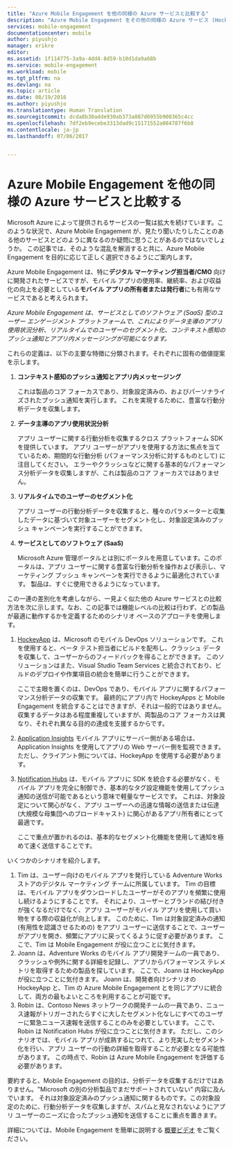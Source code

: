 ```yaml
---
title: "Azure Mobile Engagement を他の同様の Azure サービスと比較する"
description: "Azure Mobile Engagement をその他の同様の Azure サービス (HockeyApp、AppInsights、Notification Hubs) と比較する"
services: mobile-engagement
documentationcenter: mobile
author: piyushjo
manager: erikre
editor: 
ms.assetid: 1f114775-3a9a-4dd4-8d59-b10d1da9a68b
ms.service: mobile-engagement
ms.workload: mobile
ms.tgt_pltfrm: na
ms.devlang: na
ms.topic: article
ms.date: 08/19/2016
ms.author: piyushjo
ms.translationtype: Human Translation
ms.sourcegitcommit: dcda8b30adde930ab373a087d6955b900365c4cc
ms.openlocfilehash: 7df2eb9ecebe3313dad9c15171552a084787f6b8
ms.contentlocale: ja-jp
ms.lasthandoff: 07/06/2017


---
```

# <a name="comparing-azure-mobile-engagement-with-other-similar-azure-services"></a>Azure Mobile Engagement を他の同様の Azure サービスと比較する
Microsoft Azure によって提供されるサービスの一覧は拡大を続けています。このような状況で、Azure Mobile Engagement が、見たり聞いたりしたことのある他のサービスとどのように異なるのか疑問に思うことがあるのではないでしょうか。 この記事では、そのような混乱を解消すると共に、Azure Mobile Engagement を目的に応じて正しく選択できるようにご案内します。 

Azure Mobile Engagement は、特に**デジタル マーケティング担当者/CMO** 向けに開発されたサービスですが、モバイル アプリの使用率、継続率、および収益化の向上を必要としている**モバイル アプリの所有者または発行者**にも有用なサービスであると考えられます。 

*Azure Mobile Engagement は、サービスとしてのソフトウェア (SaaS) 型のユーザー エンゲージメント プラットフォームで、これによりデータ主導のアプリ使用状況分析、リアルタイムでのユーザーのセグメント化、コンテキスト感知のプッシュ通知とアプリ内メッセージングが可能になります。* 

これらの定義は、以下の主要な特徴に分類されます。それぞれに固有の価値提案を示します。

1. **コンテキスト感知のプッシュ通知とアプリ内メッセージング**
   
   これは製品のコア フォーカスであり、対象設定済みの、およびパーソナライズされたプッシュ通知を実行します。 これを実現するために、豊富な行動分析データを収集します。 
2. **データ主導のアプリ使用状況分析**
   
   アプリ ユーザーに関する行動分析を収集するクロス プラットフォーム SDK を提供しています。 アプリ ユーザーがアプリを使用する方法に焦点を当てているため、期間的な行動分析 (パフォーマンス分析に対するものとして) に注目してください。 エラーやクラッシュなどに関する基本的なパフォーマンス分析データを収集しますが、これは製品のコア フォーカスではありません。 
3. **リアルタイムでのユーザーのセグメント化**
   
   アプリ ユーザーの行動分析データを収集すると、種々のパラメーターと収集したデータに基づいて対象ユーザーをセグメント化し、対象設定済みのプッシュ キャンペーンを実行することができます。 
4. **サービスとしてのソフトウェア (SaaS)**
   
   Microsoft Azure 管理ポータルとは別にポータルを用意しています。このポータルは、アプリ ユーザーに関する豊富な行動分析を操作および表示し、マーケティング プッシュ キャンペーンを実行できるように最適化されています。 製品は、すぐに使用できるようになっています。   

この一連の差別化を考慮しながら、一見よく似た他の Azure サービスとの比較方法を次に示します。なお、この記事では機能レベルの比較は行わず、どの製品が最適に動作するかを定義するためのシナリオ ベースのアプローチを使用します。

1. [HockeyApp](https://azure.microsoft.com/services/hockeyapp/) は、Microsoft のモバイル DevOps ソリューションです。 これを使用すると、ベータ テスト担当者にビルドを配布し、クラッシュ データを収集して、ユーザーからのフィードバックを得ることができます。 このソリューションはまた、Visual Studio Team Services と統合されており、ビルドのデプロイや作業項目の統合を簡単に行うことができます。 
   
   ここで主眼を置くのは、DevOps であり、モバイル アプリに関するパフォーマンス分析データの収集です。 最終的にアプリ内で HockeyApps と Mobile Engagement を統合することはできますが、それは一般的ではありません。収集するデータはある程度重複していますが、両製品のコア フォーカスは異なり、それぞれ異なる目的の達成を支援するからです。  
2. [Application Insights](../application-insights/app-insights-overview.md) モバイル アプリにサーバー側がある場合は、Application Insights を使用してアプリの Web サーバー側を監視できます。ただし、クライアント側については、HockeyApp を使用する必要があります。 
3. [Notification Hubs](https://azure.microsoft.com/services/notification-hubs/) は、モバイル アプリに SDK を統合する必要がなく、モバイル アプリを完全に制御でき、基本的なタグ設定機能を使用してプッシュ通知の送信が可能であるという意味で軽量なサービスです。 これは、対象設定について関心がなく、アプリ ユーザーへの迅速な情報の送信または伝達 (大規模な母集団へのブロードキャスト) に関心があるアプリ所有者にとって最適です。 
   
   ここで重点が置かれるのは、基本的なセグメント化機能を使用して通知を極めて速く送信することです。 

いくつかのシナリオを紹介します。

1. Tim は、ユーザー向けのモバイル アプリを発行している Adventure Works ストアのデジタル マーケティング チームに所属しています。 Tim の目標は、モバイル アプリをダウンロードしたユーザーがそのアプリを頻繁に使用し続けるようにすることです。 それにより、ユーザーとブランドの結び付きが強くなるだけでなく、アプリ ユーザーがモバイル アプリを使用して買い物をする際の収益化が向上します。 このために、Tim は対象設定済みの通知 (有用性を認識させるための) をアプリ ユーザーに送信することで、ユーザーがアプリを開き、頻繁にアプリに戻ってくるように促す必要があります。 ここで、Tim は Mobile Engagement が役に立つことに気付きます。 
2. Joann は、Adventure Works のモバイル アプリ開発チームの一員であり、クラッシュや例外に関する詳細を記録し、アプリからパフォーマンス テレメトリを取得するための製品を探しています。 ここで、Joann は HockeyApp が役に立つことに気付きます。 Joann は、開発者向けシナリオの HockeyApp と、Tim の Azure Mobile Engagement とを同じアプリに統合して、両方の最もよいところを利用することが可能です。 
3. Robin は、Contoso News ネットワークの開発チームの一員であり、ニュース速報がトリガーされたらすぐに大したセグメント化なしにすべてのユーザーに緊急ニュース速報を送信することのみを必要としています。 ここで、Robin は Notification Hubs が役に立つことに気付きます。 
   ただし、このシナリオでは、モバイル アプリが成熟するにつれて、より充実したセグメント化を行い、アプリ ユーザーの行動の詳細を取得することが必要となる可能性があります。 この時点で、Robin は Azure Mobile Engagement を評価する必要があります。 

要約すると、Mobile Engagement の目的は、分析データを収集するだけではありません。"Microsoft の別の分析製品でまだサポートされていない" 内容に及んでいます。 それは対象設定済みのプッシュ通知に関するものです。この対象設定のために、行動分析データを収集しますが、スパムと見なされないようにアプリ ユーザーのニーズに合ったプッシュ通知を送信することに重点を置きます。 

詳細については、Mobile Engagement を簡単に説明する [概要ビデオ](mobile-engagement-overview.md) をご覧ください。 


